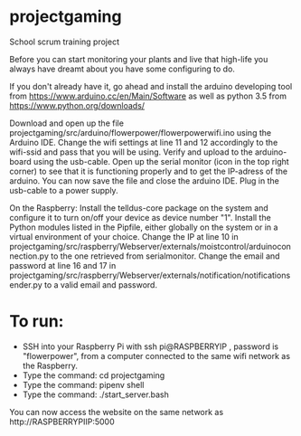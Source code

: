 # projectgaming
School scrum training project

Before you can start monitoring your plants and live that high-life you always have dreamt about you have some configuring to do. 

If you don't already have it, go ahead and install the arduino developing tool from https://www.arduino.cc/en/Main/Software as well as python 3.5 from https://www.python.org/downloads/

Download and open up the file projectgaming/src/arduino/flowerpower/flowerpowerwifi.ino using the Arduino IDE. 
Change the wifi settings at line 11 and 12 accordingly to the wifi-ssid and pass that you will be using.
Verify and upload to the arduino-board using the usb-cable.
Open up the serial monitor (icon in the top right corner) to see that it is functioning properly and to get the IP-adress of the arduino.
You can now save the file and close the arduino IDE.
Plug in the usb-cable to a power supply.

On the Raspberry:
Install the telldus-core package on the system and configure it to turn on/off your device as device number "1".
Install the Python modules listed in the Pipfile, either globally on the system or in a virtual environment of your choice.
Change the IP at line 10 in projectgaming/src/raspberry/Webserver/externals/moistcontrol/arduinoconnection.py to the one retrieved from serialmonitor.
Change the email and password at line 16 and 17 in projectgaming/src/raspberry/Webserver/externals/notification/notificationsender.py to a valid email and password. 

# To run:
* SSH into your Raspberry Pi with ssh pi@RASPBERRYIP , password is "flowerpower", from a computer connected to the same wifi network as the Raspberry.
* Type the command: cd projectgaming
* Type the command: pipenv shell
* Type the command: ./start_server.bash

You can now access the website on the same network as http://RASPBERRYPIIP:5000
